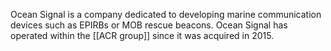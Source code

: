 Ocean Signal is a company dedicated to developing marine communication devices such as EPIRBs or MOB rescue beacons. Ocean Signal has operated within the [[ACR group]] since it was acquired in 2015.